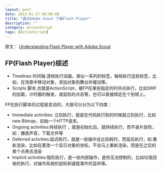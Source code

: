 ```yaml
---
layout: post
date: 2013-01-27 00:00:00
title: "通过Adobe Scout 了解Flash Player"
description: ""
category: ActionScript
tags: [ActionScript]
---
```


原文：
[Understanding Flash Player with Adobe Scout](http://www.adobe.com/devnet/scout/articles/understanding-flashplayer-with-scout.html)

## FP(Flash Player)综述

* Timelines 时间轴 逐帧执行动画，类似一系列的标签，每帧执行这些标签，比如，在场景中移动对象，添加对象到舞台并缓动等。
* Scripts 脚本,也就是ActionScript，被FP在某些指定的时间点执行，比如SWF的加载，计时器的触发，或鼠标的点击等，也可以直接绑定在个别帧上。

FP在执行脚本的过程是变动的，大致可以分为以下四类：

* Immediate activities: 立刻执行，就是在代码执行到的时候就立刻执行，比如new Bitmap、初始一个HTTP请求。
* Ongoing activities:持续执行 ，就是初始化后，就持续执行，而不是片段性，如：播放声音，下载文件等
* Deferred activities:延迟执行，就是一些操作会比较耗时，而延后执行，如:重新渲染，比如在更改一个显示对象的坐标，不会马上重新渲染，而是在之后的某个点再去渲染
* Implicit activities:隐形执行，是一些内部操作，是你无法控制的，比如垃圾回收的执行，对操作系统的鼠标和键盘事件的监听等。


